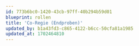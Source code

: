 ```yaml
---
id: 773b6bc0-1420-43cb-97ff-40b294b59d01
blueprint: rollen
title: 'Co-Regie (Endproben)'
updated_by: b1a43fd3-c865-4122-b6cc-50cfa81a1985
updated_at: 1702464810
---
```


